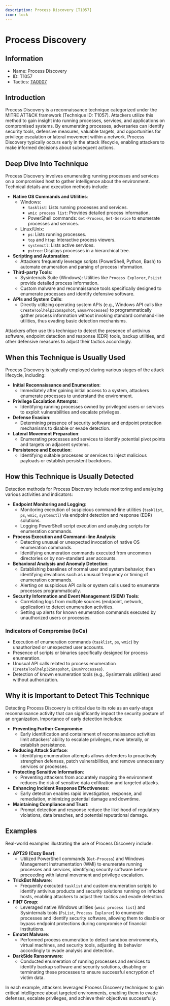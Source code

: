 ```yaml
---
description: Process Discovery [T1057]
icon: lock
---
```


# Process Discovery

## Information

- Name: Process Discovery
- ID: T1057
- Tactics: [TA0007](../TA0007/TA0007.md)

## Introduction

Process Discovery is a reconnaissance technique categorized under the MITRE ATT\&CK framework (Technique ID: T1057). Attackers utilize this method to gain insight into running processes, services, and applications on compromised systems. By enumerating processes, adversaries can identify security tools, defensive measures, valuable targets, and opportunities for privilege escalation or lateral movement within a network. Process Discovery typically occurs early in the attack lifecycle, enabling attackers to make informed decisions about subsequent actions.

## Deep Dive Into Technique

Process Discovery involves enumerating running processes and services on a compromised host to gather intelligence about the environment. Technical details and execution methods include:

- **Native OS Commands and Utilities**:
  - Windows:
    - `tasklist`: Lists running processes and services.
    - `wmic process list`: Provides detailed process information.
    - PowerShell commands: `Get-Process`, `Get-Service` to enumerate processes and services.
  - Linux/Unix:
    - `ps`: Lists running processes.
    - `top` and `htop`: Interactive process viewers.
    - `systemctl`: Lists active services.
    - `pstree`: Displays processes in a hierarchical tree.
- **Scripting and Automation**:
  - Attackers frequently leverage scripts (PowerShell, Python, Bash) to automate enumeration and parsing of process information.
- **Third-party Tools**:
  - Sysinternals Suite (Windows): Utilities like `Process Explorer`, `PsList` provide detailed process information.
  - Custom malware and reconnaissance tools specifically designed to enumerate processes and identify defensive software.
- **APIs and System Calls**:
  - Directly utilizing operating system APIs (e.g., Windows API calls like `CreateToolhelp32Snapshot`, `EnumProcesses`) to programmatically gather process information without invoking standard command-line utilities, thus evading basic detection mechanisms.

Attackers often use this technique to detect the presence of antivirus software, endpoint detection and response (EDR) tools, backup utilities, and other defensive measures to adjust their tactics accordingly.

## When this Technique is Usually Used

Process Discovery is typically employed during various stages of the attack lifecycle, including:

- **Initial Reconnaissance and Enumeration**:
  - Immediately after gaining initial access to a system, attackers enumerate processes to understand the environment.
- **Privilege Escalation Attempts**:
  - Identifying running processes owned by privileged users or services to exploit vulnerabilities and escalate privileges.
- **Defense Evasion**:
  - Determining presence of security software and endpoint protection mechanisms to disable or evade detection.
- **Lateral Movement Preparation**:
  - Enumerating processes and services to identify potential pivot points and targets on adjacent systems.
- **Persistence and Execution**:
  - Identifying suitable processes or services to inject malicious payloads or establish persistent backdoors.

## How this Technique is Usually Detected

Detection methods for Process Discovery include monitoring and analyzing various activities and indicators:

- **Endpoint Monitoring and Logging**:
  - Monitoring execution of suspicious command-line utilities (`tasklist`, `ps`, `wmic`, `systemctl`) via endpoint detection and response (EDR) solutions.
  - Logging PowerShell script execution and analyzing scripts for enumeration commands.
- **Process Execution and Command-line Analysis**:
  - Detecting unusual or unexpected invocation of native OS enumeration commands.
  - Identifying enumeration commands executed from uncommon directories or by non-standard user accounts.
- **Behavioral Analysis and Anomaly Detection**:
  - Establishing baselines of normal user and system behavior, then identifying deviations such as unusual frequency or timing of enumeration commands.
  - Alerting on suspicious API calls or system calls used to enumerate processes programmatically.
- **Security Information and Event Management (SIEM) Tools**:
  - Correlating logs from multiple sources (endpoint, network, application) to detect enumeration activities.
  - Setting up alerts for known enumeration commands executed by unauthorized users or processes.

### Indicators of Compromise (IoCs)

- Execution of enumeration commands (`tasklist`, `ps`, `wmic`) by unauthorized or unexpected user accounts.
- Presence of scripts or binaries specifically designed for process enumeration.
- Unusual API calls related to process enumeration (`CreateToolhelp32Snapshot`, `EnumProcesses`).
- Detection of known enumeration tools (e.g., Sysinternals utilities) used without authorization.

## Why it is Important to Detect This Technique

Detecting Process Discovery is critical due to its role as an early-stage reconnaissance activity that can significantly impact the security posture of an organization. Importance of early detection includes:

- **Preventing Further Compromise**:
  - Early identification and containment of reconnaissance activities limit attackers' ability to escalate privileges, move laterally, or establish persistence.
- **Reducing Attack Surface**:
  - Identifying enumeration attempts allows defenders to proactively strengthen defenses, patch vulnerabilities, and remove unnecessary services or processes.
- **Protecting Sensitive Information**:
  - Preventing attackers from accurately mapping the environment reduces the risk of sensitive data exfiltration and targeted attacks.
- **Enhancing Incident Response Effectiveness**:
  - Early detection enables rapid investigation, response, and remediation, minimizing potential damage and downtime.
- **Maintaining Compliance and Trust**:
  - Prompt detection and response reduce the likelihood of regulatory violations, data breaches, and potential reputational damage.

## Examples

Real-world examples illustrating the use of Process Discovery include:

- **APT29 (Cozy Bear)**:
  - Utilized PowerShell commands (`Get-Process`) and Windows Management Instrumentation (WMI) to enumerate running processes and services, identifying security software before proceeding with lateral movement and privilege escalation.
- **TrickBot Malware**:
  - Frequently executed `tasklist` and custom enumeration scripts to identify antivirus products and security solutions running on infected hosts, enabling attackers to adjust their tactics and evade detection.
- **FIN7 Group**:
  - Leveraged native Windows utilities (`wmic process list`) and Sysinternals tools (`PsList`, `Process Explorer`) to enumerate processes and identify security software, allowing them to disable or bypass endpoint protections during compromise of financial institutions.
- **Emotet Malware**:
  - Performed process enumeration to detect sandbox environments, virtual machines, and security tools, adjusting its behavior accordingly to evade analysis and detection.
- **DarkSide Ransomware**:
  - Conducted enumeration of running processes and services to identify backup software and security solutions, disabling or terminating these processes to ensure successful encryption of victim data.

In each example, attackers leveraged Process Discovery techniques to gain critical intelligence about targeted environments, enabling them to evade defenses, escalate privileges, and achieve their objectives successfully.
